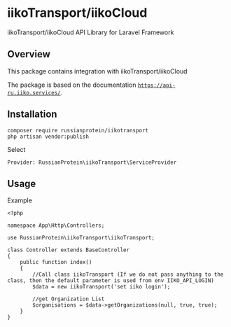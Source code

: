 # iikoTransport/iikoCloud
iikoTransport/iikoCloud API Library for Laravel Framework

## Overview

This package contains integration with iikoTransport/iikoCloud

The package is based on the documentation [`https://api-ru.iiko.services/`](https://api-ru.iiko.services/).

## Installation

```
composer require russianprotein/iikotransport
php artisan vendor:publish
```


Select 

```Provider: RussianProtein\iikoTransport\ServiceProvider```

## Usage


Example

```
<?php

namespace App\Http\Controllers;

use RussianProtein\iikoTransport\iikoTransport;

class Controller extends BaseController
{
    public function index()
    {
        //Call class iikoTransport (If we do not pass anything to the class, then the default parameter is used from env IIKO_API_LOGIN)
        $data = new iikoTransport('set iiko login');

        //get Organization List 
        $organisations = $data->getOrganizations(null, true, true);
    }
}
```
